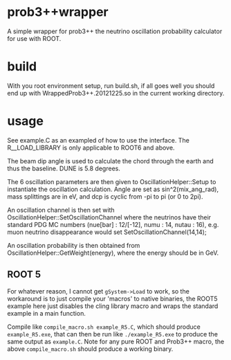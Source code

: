 # prob3++wrapper

A simple wrapper for prob3++ the neutrino oscillation
probability calculator for use with ROOT.

# build

With you root environment setup, run build.sh, if all goes well
you should end up with WrappedProb3++.20121225.so in the
current working directory.

# usage

See example.C as an exampled of how to use the interface.
The R__LOAD_LIBRARY is only applicable to ROOT6 and above.

The beam dip angle is used to calculate the chord through
the earth and thus the baseline. DUNE is 5.8 degrees.

The 6 oscillation parameters are then given to OscillationHelper::Setup
to instantiate the oscillation calculation. Angle are set as
sin^2(mix_ang_rad), mass splittings are in eV, and dcp is cyclic from
-pi to pi (or 0 to 2pi).

An oscillation channel is then set with
OscillationHelper::SetOscillationChannel where the neutrinos have
their standard PDG MC numbers (nue[bar] : 12/[-12], numu : 14,
nutau : 16), e.g. muon neutrino disappearance would set
SetOscillationChannel(14,14);

An oscillation probability is then obtained from
OscillationHelper::GetWeight(energy), where the energy should
be in GeV.

## ROOT 5

For whatever reason, I cannot get `gSystem->Load` to work, so the workaround
is to just compile your 'macros' to native binaries, the ROOT5 example here
just disables the cling library macro and wraps the standard example in a
main function.

Compile like `compile_macro.sh example_R5.C`, which should produce `example_R5.exe`, that can then be run like `./example_R5.exe` to produce the
same output as `example.C`. Note for any pure ROOT and Prob3++ macro, the above
`compile_macro.sh` should produce a working binary.
